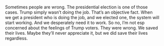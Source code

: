 Sometimes people are wrong. The presidential election is one of those cases. Trump simply wasn’t doing the job. That’s an objective fact. When we get a president who is doing the job, and we elected one, the system will start working. And we desperately need it to work. So no, I’m not esp concerned about the feelings of Trump voters. They were wrong. We saved their lives. Maybe they’ll never appreciate it, but we did save their lives regardless.
